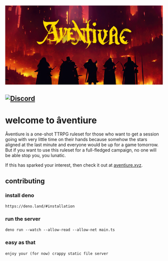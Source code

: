 ![banner for aventiure](./aventiure_banner.webp)

[![Discord](https://img.shields.io/discord/1018120092644540417?color=%237289DA&label=chat&logo=discord&logoColor=white)](https://discord.gg/ZpjwMkNmJH)
---
# welcome to âventiure
Âventiure is a one-shot TTRPG ruleset for those who want to get a session going with very little time on their hands because somehow the stars aligned at the last minute and everyone would be up for a game tomorrow. But if you want to use this ruleset for a full-fledged campaign, no one will be able stop you, you lunatic.

If this has sparked your interest, then check it out at [aventiure.xyz](https://aventiure.xyz).

## contributing

### install deno
```
https://deno.land/#installation
```

### run the server
```
deno run --watch --allow-read --allow-net main.ts
```

### easy as that
```
enjoy your (for now) crappy static file server
```